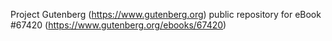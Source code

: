 Project Gutenberg (https://www.gutenberg.org) public repository for eBook #67420 (https://www.gutenberg.org/ebooks/67420)
